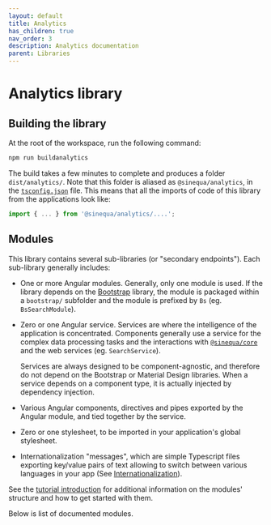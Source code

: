 ```yaml
---
layout: default
title: Analytics
has_children: true
nav_order: 3
description: Analytics documentation
parent: Libraries
---
```


# Analytics library

## Building the library

At the root of the workspace, run the following command:

```bash
npm run buildanalytics
```

The build takes a few minutes to complete and produces a folder `dist/analytics/`. Note that this folder is aliased as `@sinequa/analytics`, in the [`tsconfig.json`](https://github.com/sinequa/sba-angular/blob/master/tsconfig.json) file. This means that all the imports of code of this library from the applications look like:

```ts
import { ... } from '@sinequa/analytics/....';
```

## Modules

This library contains several sub-libraries (or "secondary endpoints"). Each sub-library generally includes:

- One or more Angular modules. Generally, only one module is used. If the library depends on the [Bootstrap](https://getbootstrap.com/) library, the module is packaged within a `bootstrap/` subfolder and the module is prefixed by `Bs` (eg. `BsSearchModule`).
- Zero or one Angular service. Services are where the intelligence of the application is concentrated. Components generally use a service for the complex data processing tasks and the interactions with [`@sinequa/core`]({{site.baseurl}}libraries/core/core.html) and the web services (eg. `SearchService`).

    Services are always designed to be component-agnostic, and therefore do not depend on the Bootstrap or Material Design libraries. When a service depends on a component type, it is actually injected by dependency injection.

- Various Angular components, directives and pipes exported by the Angular module, and tied together by the service.
- Zero or one stylesheet, to be imported in your application's global stylesheet.
- Internationalization "messages", which are simple Typescript files exporting key/value pairs of text allowing to switch between various languages in your app (See [Internationalization]({{site.baseurl}}tutorial/intl.html)).

See the [tutorial introduction]({{site.baseurl}}tutorial/intro.html#modules) for additional information on the modules' structure and how to get started with them.

Below is list of documented modules.
